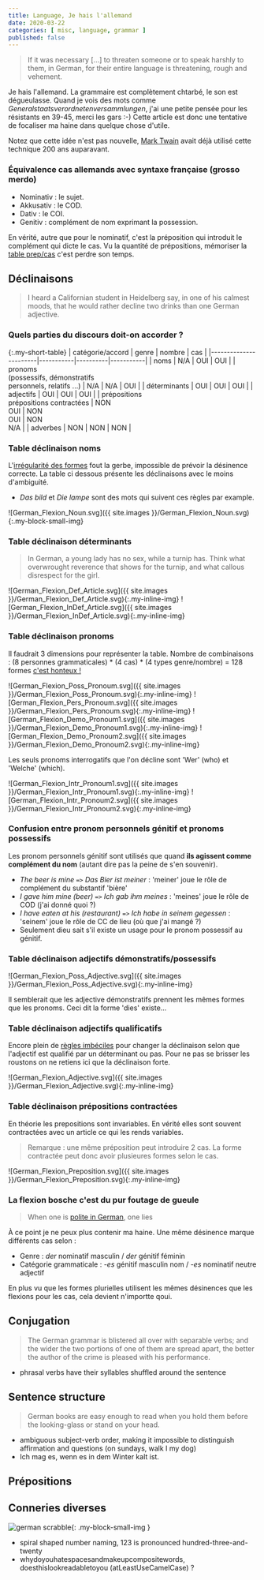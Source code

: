 ```yaml
---
title: Language, Je hais l'allemand
date: 2020-03-22
categories: [ misc, language, grammar ]
published: false
---
```


> If it was necessary [...] to threaten someone or to speak harshly to them, in German, for their entire language is threatening, rough and vehement.

Je hais l'allemand. La grammaire est complètement chtarbé, le son est dégueulasse.
Quand je vois des mots comme *Generalstaatsverordnetenversammlungen*, j'ai une petite pensée pour les résistants en 39-45, merci les gars :-)
Cette article est donc une tentative de focaliser ma haine dans quelque chose d'utile.

Notez que cette idée n'est pas nouvelle, [Mark Twain][0] avait déjà utilisé cette technique 200 ans auparavant.

### Équivalence cas allemands avec syntaxe française (grosso merdo)

* Nominativ : le sujet.
* Akkusativ : le COD.
* Dativ : le COI.
* Genitiv : complément de nom exprimant la possession.

En vérité, autre que pour le nominatif, c'est la préposition qui introduit le complément qui dicte le cas.
Vu la quantité de prépositions, mémoriser la [table prep/cas][6] c'est perdre son temps.


## Déclinaisons

> I heard a Californian student in Heidelberg say, in one of his calmest moods, that he would rather decline two drinks than one German adjective.

### Quels parties du discours doit-on accorder ? 

{:.my-short-table}
| catégorie/accord      |   genre   |  nombre  |    cas    |
|-----------------------|-----------|----------|-----------|
| noms                  | N/A | OUI | OUI |
| pronoms<br/>(possessifs, démonstratifs<br/>personnels, relatifs ...) | N/A | N/A | OUI |
| déterminants          | OUI | OUI | OUI |
| adjectifs             | OUI | OUI | OUI |
| prépositions<br/>prépositions contractées | NON<br/>OUI | NON<br/>OUI | NON<br/>N/A | 
| adverbes              | NON | NON | NON |

### Table déclinaison noms

L'[irrégularité des formes][2] fout la gerbe, impossible de prévoir la désinence correcte.
La table ci dessous présente les déclinaisons avec le moins d'ambiguité.

* _Das bild_ et _Die lampe_ sont des mots qui suivent ces règles par example.

![German_Flexion_Noun.svg]({{ site.images }}/German_Flexion_Noun.svg){:.my-block-small-img}

### Table déclinaison déterminants

> In German, a young lady has no sex, while a turnip has. Think what overwrought reverence that shows for the turnip, and what callous disrespect for the girl.

![German_Flexion_Def_Article.svg]({{ site.images }}/German_Flexion_Def_Article.svg){:.my-inline-img}
![German_Flexion_InDef_Article.svg]({{ site.images }}/German_Flexion_InDef_Article.svg){:.my-inline-img}

### Table déclinaison pronoms

Il faudrait 3 dimensions pour représenter la table.
Nombre de combinaisons : (8 personnes grammaticales) * (4 cas) * (4 types genre/nombre) = 128 formes [c'est honteux !][4]

![German_Flexion_Poss_Pronoum.svg]({{ site.images }}/German_Flexion_Poss_Pronoum.svg){:.my-inline-img}
![German_Flexion_Pers_Pronoum.svg]({{ site.images }}/German_Flexion_Pers_Pronoum.svg){:.my-inline-img}
![German_Flexion_Demo_Pronoum1.svg]({{ site.images }}/German_Flexion_Demo_Pronoum1.svg){:.my-inline-img}
![German_Flexion_Demo_Pronoum2.svg]({{ site.images }}/German_Flexion_Demo_Pronoum2.svg){:.my-inline-img}

Les seuls pronoms interrogatifs que l'on décline sont 'Wer' (who) et 'Welche' (which).

![German_Flexion_Intr_Pronoum1.svg]({{ site.images }}/German_Flexion_Intr_Pronoum1.svg){:.my-inline-img}
![German_Flexion_Intr_Pronoum2.svg]({{ site.images }}/German_Flexion_Intr_Pronoum2.svg){:.my-inline-img}

### Confusion entre pronom personnels génitif et pronoms possessifs

Les pronom personnels génitif sont utilisés que quand __ils agissent comme complément du nom__ (autant dire pas la peine de s'en souvenir).

* _The beer is mine_ `=>` _Das Bier ist meiner_ : 'meiner' joue le rôle de complément du substantif 'bière'
* _I gave him mine (beer)_ `=>` _Ich gab ihm meines_ : 'meines' joue le rôle de COD (j'ai donné quoi ?)
* _I have eaten at his (restaurant)_ `=>` _Ich habe in seinem gegessen_ : 'seinem' joue le rôle de CC de lieu (où que j'ai mangé ?)
* Seulement dieu sait s'il existe un usage pour le pronom possessif au génitif.

### Table déclinaison adjectifs démonstratifs/possessifs

![German_Flexion_Poss_Adjective.svg]({{ site.images }}/German_Flexion_Poss_Adjective.svg){:.my-inline-img}

Il semblerait que les adjective démonstratifs prennent les mêmes formes que les pronoms. Ceci dit la forme 'dies' existe...

### Table déclinaison adjectifs qualificatifs

Encore plein de [règles imbéciles][5] pour changer la déclinaison selon que l'adjectif est qualifié par un déterminant ou pas.
Pour ne pas se brisser les roustons on ne retiens ici que la déclinaison forte.

![German_Flexion_Adjective.svg]({{ site.images }}/German_Flexion_Adjective.svg){:.my-inline-img}

### Table déclinaison prépositions contractées

En théorie les prepositions sont invariables. En vérité elles sont souvent contractées avec un article ce qui les rends variables.

> Remarque : une même préposition peut introduire 2 cas. La forme contractée peut donc avoir plusieures formes selon le cas.

![German_Flexion_Preposition.svg]({{ site.images }}/German_Flexion_Preposition.svg){:.my-inline-img}

### La flexion bosche c'est du pur foutage de gueule

> When one is [polite in German][3], one lies

À ce point je ne peux plus contenir ma haine. Une même désinence marque différents cas selon :

* Genre : _der_ nominatif masculin / _der_ génitif féminin
* Catégorie grammaticale : _-es_ génitif masculin nom / _-es_ nominatif neutre adjectif

En plus vu que les formes plurielles utilisent les mêmes désinences que les flexions pour les cas, cela devient n'importte qoui.


## Conjugation

> The German grammar is blistered all over with separable verbs; and the wider the two portions of one of them are spread apart, the better the author of the crime is pleased with his performance.

* phrasal verbs have their syllables shuffled around the sentence

## Sentence structure

> German books are easy enough to read when you hold them before the looking-glass or stand on your head.

* ambiguous subject-verb order, making it impossible to distinguish affirmation and questions (on sundays, walk I my dog)
* Ich mag es, wenn es in dem Winter kalt ist.

## Prépositions

## Conneries diverses

![german scrabble][1]{: .my-block-small-img }

* spiral shaped number naming, 123 is pronounced hundred-three-and-twenty
* whydoyouhatespacesandmakeupcompositewords, doesthislookreadabletoyou (atLeastUseCamelCase) ?

[0]: https://faculty.georgetown.edu/jod/texts/twain.german.html
[1]: https://bonkersworld.net/img/2014.11.11_german_scrabble.png
[2]: https://en.wikipedia.org/wiki/German_nouns#Declension_classes
[3]: https://de.wikisource.org/wiki/Seite:Faust_II_(Goethe)_101.jpg
[4]: https://youtu.be/NVu9s-6lCl8?t=188
[5]: https://www.germanveryeasy.com/adjective-declension#Strong-declension
[6]: https://www.germanveryeasy.com/prepositions-in-german

